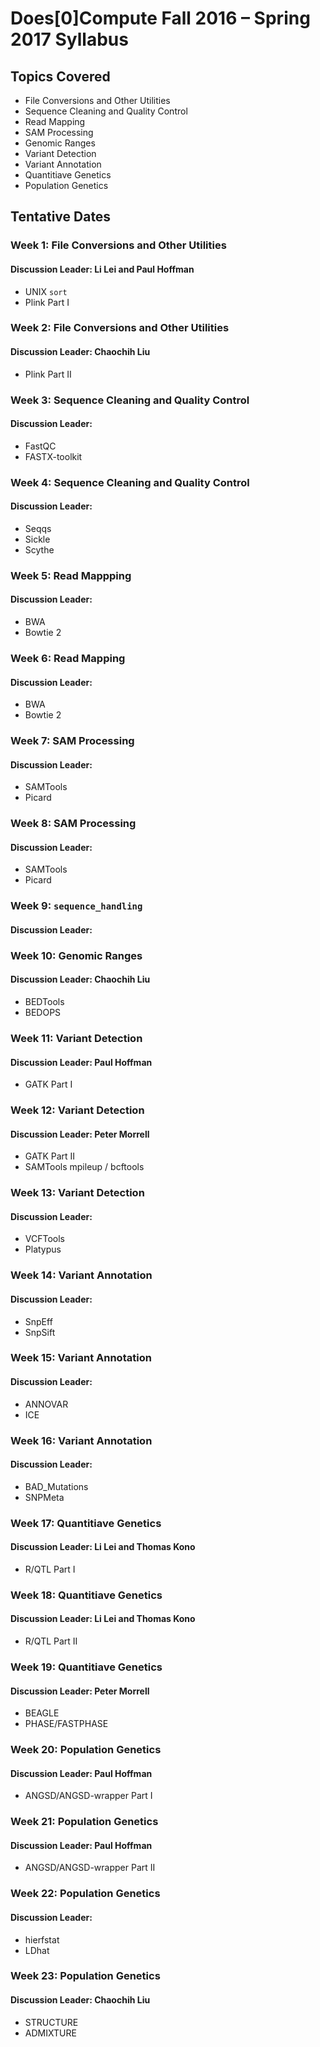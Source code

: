 # Does[0]Compute Fall 2016 &ndash; Spring 2017 Syllabus

## Topics Covered

 - File Conversions and Other Utilities
 - Sequence Cleaning and Quality Control
 - Read Mapping
 - SAM Processing
 - Genomic Ranges
 - Variant Detection
 - Variant Annotation
 - Quantitiave Genetics
 - Population Genetics

## Tentative Dates

### Week 1: File Conversions and Other Utilities
#### Discussion Leader: Li Lei and Paul Hoffman
 - UNIX `sort`
 - Plink Part I

### Week 2: File Conversions and Other Utilities
#### Discussion Leader: Chaochih Liu
 - Plink Part II

### Week 3: Sequence Cleaning and Quality Control
#### Discussion Leader:
 - FastQC
 - FASTX-toolkit

### Week 4: Sequence Cleaning and Quality Control
#### Discussion Leader:
 - Seqqs
 - Sickle
 - Scythe

### Week 5: Read Mappping
#### Discussion Leader:
 - BWA
 - Bowtie 2

### Week 6: Read Mapping
#### Discussion Leader:
 - BWA
 - Bowtie 2

### Week 7: SAM Processing
#### Discussion Leader:
 - SAMTools
 - Picard

### Week 8: SAM Processing
#### Discussion Leader:
 - SAMTools
 - Picard

### Week 9: `sequence_handling`
#### Discussion Leader:

### Week 10: Genomic Ranges
#### Discussion Leader: Chaochih Liu
 - BEDTools
 - BEDOPS

### Week 11: Variant Detection
#### Discussion Leader: Paul Hoffman
 - GATK Part I

### Week 12: Variant Detection
#### Discussion Leader: Peter Morrell
 - GATK Part II
 - SAMTools mpileup / bcftools

### Week 13: Variant Detection
#### Discussion Leader:
 - VCFTools
 - Platypus

### Week 14: Variant Annotation
#### Discussion Leader:
 - SnpEff
 - SnpSift

### Week 15: Variant Annotation
#### Discussion Leader:
 - ANNOVAR
 - ICE

### Week 16: Variant Annotation
#### Discussion Leader:
 - BAD_Mutations
 - SNPMeta

### Week 17: Quantitiave Genetics
#### Discussion Leader: Li Lei and Thomas Kono
 - R/QTL Part I

### Week 18: Quantitiave Genetics
#### Discussion Leader: Li Lei and Thomas Kono
 - R/QTL Part II

### Week 19: Quantitiave Genetics
#### Discussion Leader: Peter Morrell
 - BEAGLE
 - PHASE/FASTPHASE

### Week 20: Population Genetics
#### Discussion Leader: Paul Hoffman
 - ANGSD/ANGSD-wrapper Part I

### Week 21: Population Genetics
#### Discussion Leader: Paul Hoffman
 - ANGSD/ANGSD-wrapper Part II

### Week 22: Population Genetics
#### Discussion Leader:
 - hierfstat
 - LDhat

### Week 23: Population Genetics
#### Discussion Leader: Chaochih Liu
 - STRUCTURE
 - ADMIXTURE


